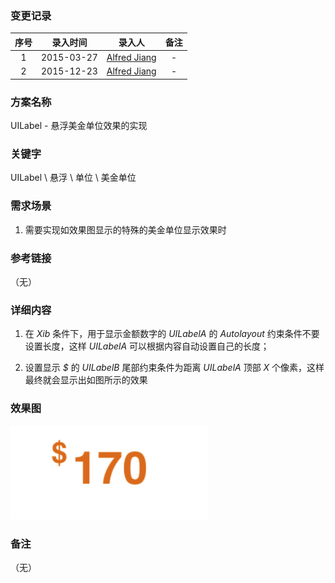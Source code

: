 ### 变更记录

| 序号 | 录入时间 | 录入人 | 备注 |
|:--------:|:--------:|:--------:|:--------:|
| 1 | 2015-03-27 | [Alfred Jiang](https://github.com/viktyz) | - |
| 2 | 2015-12-23 | [Alfred Jiang](https://github.com/viktyz) | - |

### 方案名称

UILabel - 悬浮美金单位效果的实现

### 关键字

UILabel \ 悬浮 \ 单位 \ 美金单位

### 需求场景

1. 需要实现如效果图显示的特殊的美金单位显示效果时

### 参考链接
（无）

### 详细内容

1. 在 *Xib* 条件下，用于显示金额数字的 *UILabelA* 的 *Autolayout* 约束条件不要设置长度，这样 *UILabelA* 可以根据内容自动设置自己的长度；

2. 设置显示 *$* 的 *UILabelB* 尾部约束条件为距离 *UILabelA* 顶部 *X*
个像素，这样最终就会显示出如图所示的效果

### 效果图
![sample_money](Images/Image_00077_00001.png)

### 备注
（无）